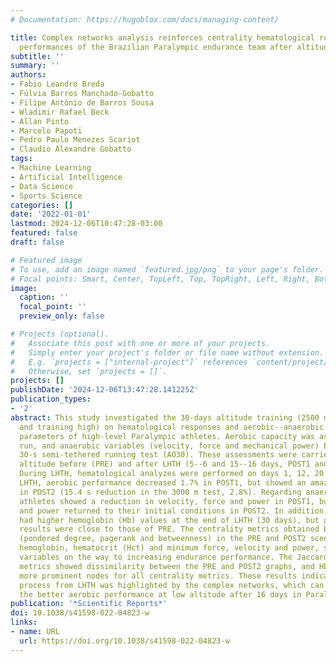 ```yaml
---
# Documentation: https://hugoblox.com/docs/managing-content/

title: Complex networks analysis reinforces centrality hematological role on aerobic--anaerobic
  performances of the Brazilian Paralympic endurance team after altitude training
subtitle: ''
summary: ''
authors:
- Fabio Leandro Breda
- Fúlvia Barros Manchado-Gobatto
- Filipe Antônio de Barros Sousa
- Wladimir Rafael Beck
- Allan Pinto
- Marcelo Papoti
- Pedro Paulo Menezes Scariot
- Claudio Alexandre Gobatto
tags:
- Machine Learning
- Artificial Intelligence
- Data Science
- Sports Science
categories: []
date: '2022-01-01'
lastmod: 2024-12-06T10:47:28-03:00
featured: false
draft: false

# Featured image
# To use, add an image named `featured.jpg/png` to your page's folder.
# Focal points: Smart, Center, TopLeft, Top, TopRight, Left, Right, BottomLeft, Bottom, BottomRight.
image:
  caption: ''
  focal_point: ''
  preview_only: false

# Projects (optional).
#   Associate this post with one or more of your projects.
#   Simply enter your project's folder or file name without extension.
#   E.g. `projects = ["internal-project"]` references `content/project/deep-learning/index.md`.
#   Otherwise, set `projects = []`.
projects: []
publishDate: '2024-12-06T13:47:28.141225Z'
publication_types:
- '2'
abstract: This study investigated the 30-days altitude training (2500 m, LHTH-live
  and training high) on hematological responses and aerobic--anaerobic performances
  parameters of high-level Paralympic athletes. Aerobic capacity was assessed by 3000 m
  run, and anaerobic variables (velocity, force and mechanical power) by a maximal
  30-s semi-tethered running test (AO30). These assessments were carried out at low
  altitude before (PRE) and after LHTH (5--6 and 15--16 days, POST1 and POST2, respectively).
  During LHTH, hematological analyzes were performed on days 1, 12, 20 and 30. After
  LHTH, aerobic performance decreased 1.7% in POST1, but showed an amazing increase
  in POST2 (15.4 s reduction in the 3000 m test, 2.8%). Regarding anaerobic parameters,
  athletes showed a reduction in velocity, force and power in POST1, but velocity
  and power returned to their initial conditions in POST2. In addition, all participants
  had higher hemoglobin (Hb) values at the end of LHTH (30 days), but at POST2 these
  results were close to those of PRE. The centrality metrics obtained by complex networks
  (pondered degree, pagerank and betweenness) in the PRE and POST2 scenarios highlighted
  hemoglobin, hematocrit (Hct) and minimum force, velocity and power, suggesting these
  variables on the way to increasing endurance performance. The Jaccard's distance
  metrics showed dissimilarity between the PRE and POST2 graphs, and Hb and Hct as
  more prominent nodes for all centrality metrics. These results indicate that adaptive
  process from LHTH was highlighted by the complex networks, which can help understanding
  the better aerobic performance at low altitude after 16 days in Paralympic athletes.
publication: '*Scientific Reports*'
doi: 10.1038/s41598-022-04823-w
links:
- name: URL
  url: https://doi.org/10.1038/s41598-022-04823-w
---
```

